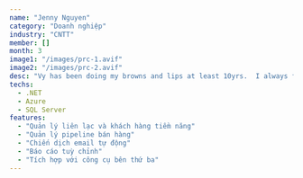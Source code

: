 ```yaml
---
name: "Jenny Nguyen"
category: "Doanh nghiệp"
industry: "CNTT"
member: []
month: 3
image1: "/images/prc-1.avif"
image2: "/images/prc-2.avif"
desc: "Vy has been doing my browns and lips at least 10yrs.  I always feel happy with the results.  She very sweet, talented and professional. I brought my daughter to get micro blading done by Vy too. I been refer friends, family and clients to Vy.  If any women need perfect eyebrows and lips I highly recommend Vybrown Academy you never regret!!!"
techs:
  - .NET
  - Azure
  - SQL Server
features:
  - "Quản lý liên lạc và khách hàng tiềm năng"
  - "Quản lý pipeline bán hàng"
  - "Chiến dịch email tự động"
  - "Báo cáo tuỳ chỉnh"
  - "Tích hợp với công cụ bên thứ ba"
---
```

